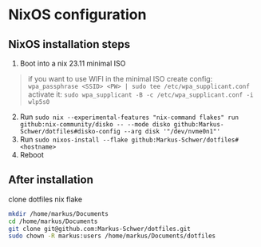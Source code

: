 # NixOS configuration

## NixOS installation steps

1. Boot into a nix 23.11 minimal ISO
> if you want to use WIFI in the minimal ISO
> create config: `wpa_passphrase <SSID> <PW> | sudo tee /etc/wpa_supplicant.conf`
> activate it: `sudo wpa_supplicant -B -c /etc/wpa_supplicant.conf -i wlp5s0`
2. Run `sudo nix --experimental-features "nix-command flakes" run github:nix-community/disko -- --mode disko github:Markus-Schwer/dotfiles#disko-config --arg disk '"/dev/nvme0n1"'`
3. Run `sudo nixos-install --flake github:Markus-Schwer/dotfiles#<hostname>`
4. Reboot

## After installation

clone dotfiles nix flake

```bash
mkdir /home/markus/Documents
cd /home/markus/Documents
git clone git@github.com:Markus-Schwer/dotfiles.git
sudo chown -R markus:users /home/markus/Documents/dotfiles
```


